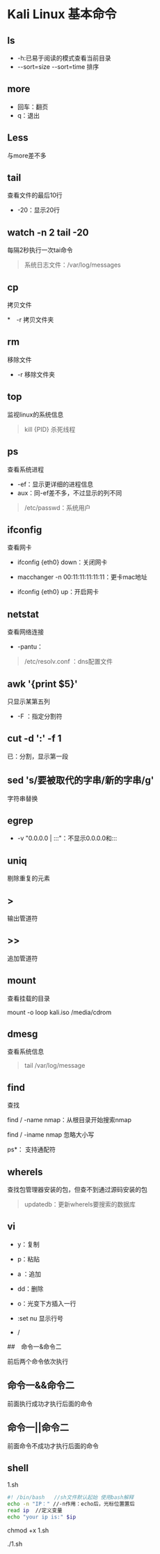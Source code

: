 # Kali Linux 基本命令

## ls

* -h:已易于阅读的模式查看当前目录
* --sort=size --sort=time 排序

## more

* 回车：翻页
* q：退出

## Less

与more差不多

## tail

查看文件的最后10行

* -20：显示20行

## watch -n 2 tail -20

每隔2秒执行一次tai命令

> 系统日志文件：/var/log/messages

## cp

拷贝文件

*　-r 拷贝文件夹

## rm

移除文件

* -r 移除文件夹

## top

监视linux的系统信息

>  kill {PID} 杀死线程

## ps

查看系统进程

* -ef：显示更详细的进程信息
* aux：同-ef差不多，不过显示的列不同

> /etc/passwd：系统用户

## ifconfig

查看网卡

* ifconfig {eth0} down：关闭网卡

* macchanger -n 00:11:11:11:11:11：更卡mac地址
* ifconfig {eth0} up：开启网卡

## netstat

查看网络连接

* -pantu：

> /etc/resolv.conf ：dns配置文件

## awk '{print $5}'

只显示某第五列

* -F ：指定分割符

## cut -d ':' -f 1

已：分割，显示第一段

## sed 's/要被取代的字串/新的字串/g'

字符串替换

## egrep

* -v "0.0.0.0 | :::"：不显示0.0.0.0和:::

## uniq

剔除重复的元素

## > 

输出管道符

## >>

追加管道符

## mount

查看挂载的目录

mount -o loop kali.iso /media/cdrom

## dmesg

查看系统信息

> tail /var/log/message

## find

查找

find / -name nmap：从根目录开始搜索nmap

find / -iname nmap 忽略大小写

ps*： 支持通配符

## wherels

查找包管理器安装的包，但查不到通过源码安装的包

> updatedb：更新wherels要搜索的数据库

## vi

* y：复制
* p：粘贴

* a ：追加

* dd：删除
* o：光变下方插入一行

* :set nu 显示行号

*  / 

##　命令一&命令二

前后两个命令依次执行

## 命令一&&命令二

前面执行成功才执行后面的命令

## 命令一||命令二

前面命令不成功才执行后面的命令 



## shell

1.sh

```bash
#! /bin/bash   //sh文件默认起始 使用bash解释
echo -n "IP：" //-n作用：echo后，光标位置置后
read ip  //定义变量
echo "your ip is:" $ip
```

chmod +x 1.sh

./1.sh